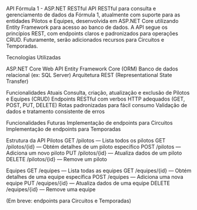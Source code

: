 API Fórmula 1 - ASP.NET RESTful
API RESTful para consulta e gerenciamento de dados da Fórmula 1, atualmente com suporte para as entidades Pilotos e Equipes, desenvolvida em ASP.NET Core utilizando Entity Framework para acesso ao banco de dados. A API segue os princípios REST, com endpoints claros e padronizados para operações CRUD. Futuramente, serão adicionados recursos para Circuitos e Temporadas.

Tecnologias Utilizadas

ASP.NET Core Web API
Entity Framework Core (ORM)
Banco de dados relacional (ex: SQL Server)
Arquitetura REST (Representational State Transfer)

Funcionalidades Atuais
Consulta, criação, atualização e exclusão de Pilotos e Equipes (CRUD)
Endpoints RESTful com verbos HTTP adequados (GET, POST, PUT, DELETE)
Rotas padronizadas para fácil consumo
Validação de dados e tratamento consistente de erros

Funcionalidades Futuras
Implementação de endpoints para Circuitos
Implementação de endpoints para Temporadas

Estrutura da API
Pilotos
GET /pilotos — Lista todos os pilotos
GET /pilotos/{id} — Obtém detalhes de um piloto específico
POST /pilotos — Adiciona um novo piloto
PUT /pilotos/{id} — Atualiza dados de um piloto
DELETE /pilotos/{id} — Remove um piloto

Equipes
GET /equipes — Lista todas as equipes
GET /equipes/{id} — Obtém detalhes de uma equipe específica
POST /equipes — Adiciona uma nova equipe
PUT /equipes/{id} — Atualiza dados de uma equipe
DELETE /equipes/{id} — Remove uma equipe

(Em breve: endpoints para Circuitos e Temporadas)
